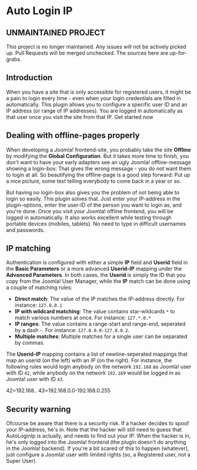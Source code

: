 # Auto Login IP

## UNMAINTAINED PROJECT
This project is no longer maintained. Any issues will not be actively picked up. Pull Requests will be merged unchecked. The sources here are up-for-grabs.

## Introduction
When you have a site that is only accessible for registered users, it might be a pain to login every time - even when your login credentials are filled in automatically. This plugin allows you to configure a specific user ID and an IP address (or range of IP addresses). You are logged in automatically as that user once you visit the site from that IP.
Get started now

## Dealing with offline-pages properly
When developing a Joomla! frontend-site, you probably take the site **Offline** by modifying the **Global Configuration**. But it takes more time to finish, you don't want to have your early adapters see an ugly Joomla! offline-message showing a login-box: That gives the wrong message - you do not want them to login at all. So beautifying the offline-page is a good step forward: Put up a nice picture, some text telling everybody to come back in a year or so.

But having no login-box also gives you the problem of not being able to login so easily. This plugin solves that. Just enter your IP-address in the plugin-options, enter the user-ID of the person you want to login as, and you're done: Once you visit your Joomla! offline frontend, you will be logged in automatically. It also works excellent while testing through portable devices (mobiles, tablets). No need to type in difficult usernames and passwords.

## IP matching
Authentication is configured with either a simple **IP** field and **Userid** field in the **Basic Parameters** or a more advanced **Userid-IP** mapping under the **Advanced Parameters**. In both cases, the **Userid** is simply the ID that you copy from the Joomla! User Manager, while the **IP** match can be done using a couple of matching rules:

- **Direct match**: The value of the IP matches the IP-address directly. For instance: `127.0.0.1`
- **IP with wildcard matching**: The value contains star-wildcards `*` to match various numbers at once. For instance: `127.*.0.*`
- **IP ranges**: The value contains a range-start and range-end, seperated by a dash -. For instance: `127.0.0.0-127.0.0.2`.
- **Multiple matches**: Multiple matches for a single user can be separated by commas.

The **Userid-IP** mapping contains a list of newline-seperated mappings that map an userid (on the left) with an IP (on  the right). For instance, the following rules would login anybody on the network `192.168` as Joomla! user with ID `42`, while anybody on the network `192.169` would be logged in as Joomla! user with ID `43`.

  42=192.168.*.*
  43=192.168.0.0-192.168.0.255

## Security warning
Ofcourse be aware that there is a security risk. If a hacker decides to spoof your IP-address, he's in. Note that the hacker will still need to guess that AutoLoginIp is actually, and needs to find out your IP. When the hacker is in, he's only logged into the Joomla! frontend (the plugin doesn't do anything in the Joomla! backend). If you're a bit scared of this to happen (whatever), just configure a Joomla! user with limited rights (so, a Registered user, not a Super User).

